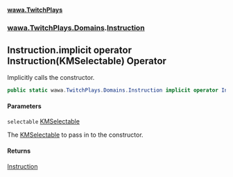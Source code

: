 #### [wawa.TwitchPlays](index.md 'index')
### [wawa.TwitchPlays.Domains](wawa.TwitchPlays.Domains.md 'wawa.TwitchPlays.Domains').[Instruction](Instruction.md 'wawa.TwitchPlays.Domains.Instruction')

## Instruction.implicit operator Instruction(KMSelectable) Operator

Implicitly calls the constructor.

```csharp
public static wawa.TwitchPlays.Domains.Instruction implicit operator Instruction(KMSelectable selectable);
```
#### Parameters

<a name='wawa.TwitchPlays.Domains.Instruction.op_Implicitwawa.TwitchPlays.Domains.Instruction(KMSelectable).selectable'></a>

`selectable` [KMSelectable](https://docs.microsoft.com/en-us/dotnet/api/KMSelectable 'KMSelectable')

The [KMSelectable](https://docs.microsoft.com/en-us/dotnet/api/KMSelectable 'KMSelectable') to pass in to the constructor.

#### Returns
[Instruction](Instruction.md 'wawa.TwitchPlays.Domains.Instruction')